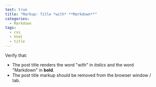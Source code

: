 ```yaml
---
test: true
title: "Markup: Title *with* **Markdown**"
categories:
  - Markdown
tags:
  - css
  - html
  - title
---
```


Verify that:

* The post title renders the word "with" in _italics_ and the word "Markdown" in **bold**.
* The post title markup should be removed from the browser window / tab.
